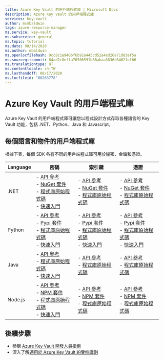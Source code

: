 ```yaml
---
title: Azure Key Vault 的用戶端程式庫 | Microsoft Docs
description: Azure Key Vault 的用戶端程式庫
services: key-vault
author: msmbaldwin
tags: azure-resource-manager
ms.service: key-vault
ms.subservice: general
ms.topic: tutorial
ms.date: 08/14/2020
ms.author: mbaldwin
ms.openlocfilehash: 9cc8c1e9406f6b92a445cd52a4ad26e71d83ef5a
ms.sourcegitcommit: 64ad2c8effa70506591b88abaa8836d64621e166
ms.translationtype: HT
ms.contentlocale: zh-TW
ms.lasthandoff: 08/17/2020
ms.locfileid: "88263778"
---
```

# <a name="client-libraries-for-azure-key-vault"></a>Azure Key Vault 的用戶端程式庫

Azure Key Vault 的用戶端程式庫可讓您以程式設計方式存取各種語言的 Key Vault 功能，包括 .NET、Python、Java 和 Javascript。

## <a name="client-libraries-per-language-and-object"></a>每個語言和物件的用戶端程式庫

根據下表，每個 SDK 各有不同的用戶端程式庫可用於祕密、金鑰和憑證。

| Language | 密碼 | 索引鍵 | 憑證 |
|--|--|--|--|
| .NET | - [API 參考](/dotnet/api/azure.security.keyvault.secrets?view=azure-dotnet)<br>- [NuGet 套件](https://www.nuget.org/packages/Azure.Security.KeyVault.Secrets/)<br>- [程式庫原始程式碼](https://github.com/Azure/azure-sdk-for-net/tree/master/sdk/keyvault/Azure.Security.KeyVault.Secrets)<br>- [快速入門](../secrets/quick-create-net.md) | - [API 參考](/dotnet/api/azure.security.keyvault.keys?view=azure-dotnet)<br>- [NuGet 套件](https://www.nuget.org/packages/Azure.Security.KeyVault.Keys/)<br>- [程式庫原始程式碼](https://github.com/Azure/azure-sdk-for-net/tree/master/sdk/keyvault/Azure.Security.KeyVault.Keys) | - [API 參考](/dotnet/api/azure.security.keyvault.certificates?view=azure-dotnet)<br>- [NuGet 套件](https://www.nuget.org/packages/Azure.Security.KeyVault.Certificates/)<br>- [程式庫原始程式碼](https://github.com/Azure/azure-sdk-for-net/tree/master/sdk/keyvault/Azure.Security.KeyVault.Certificates) |
| Python| - [API 參考](/python/api/overview/azure/keyvault-secrets-readme?view=azure-python)<br>- [Pypi 套件](https://pypi.org/project/azure-keyvault-secrets/)<br>- [程式庫原始程式碼](https://github.com/Azure/azure-sdk-for-python/tree/master/sdk/keyvault/azure-keyvault-secrets)<br>- [快速入門](../secrets/quick-create-python.md) |- [API 參考](/python/api/overview/azure/keyvault-keys-readme?view=azure-python)<br>- [Pypi 套件](https://pypi.org/project/azure-keyvault-keys/)<br>- [程式庫原始程式碼](https://github.com/Azure/azure-sdk-for-python/tree/master/sdk/keyvault/azure-keyvault-keys)<br>- [快速入門](../keys/quick-create-python.md) | - [API 參考](/python/api/overview/azure/keyvault-certificates-readme?view=azure-python)<br>- [Pypi 套件](https://pypi.org/project/azure-keyvault-certificates/)<br>- [程式庫原始程式碼](https://github.com/Azure/azure-sdk-for-python/tree/master/sdk/keyvault/azure-keyvault-certificates)<br>- [快速入門](../certificates/quick-create-python.md) |
| Java | - [API 參考](https://azuresdkdocs.blob.core.windows.net/$web/java/azure-security-keyvault-secrets/4.2.0/index.html)<br>- [程式庫原始程式碼](https://github.com/Azure/azure-sdk-for-java/tree/master/sdk/keyvault/azure-security-keyvault-secrets)<br>- [快速入門](../secrets/quick-create-java.md) |- [API 參考](https://azuresdkdocs.blob.core.windows.net/$web/java/azure-security-keyvault-keys/4.2.0/index.html)<br>- [程式庫原始程式碼](https://github.com/Azure/azure-sdk-for-java/tree/master/sdk/keyvault/azure-security-keyvault-keys) | - [API 參考](https://azuresdkdocs.blob.core.windows.net/$web/java/azure-security-keyvault-certificates/4.1.0/index.html)<br>- [程式庫原始程式碼](https://github.com/Azure/azure-sdk-for-java/tree/master/sdk/keyvault/azure-security-keyvault-certificates) |
| Node.js | - [API 參考](/javascript/api/@azure/keyvault-secrets/?view=azure-node-latest)<br>- [NPM 套件](https://www.npmjs.com/package/@azure/keyvault-secrest)<br>- [程式庫原始程式碼](https://github.com/Azure/azure-sdk-for-js/tree/master/sdk/keyvault/keyvault-secrets)<br>- [快速入門](../secrets/quick-create-node.md) |- [API 參考](/javascript/api/@azure/keyvault-keys/?view=azure-node-latest)<br>- [NPM 套件](https://www.npmjs.com/package/@azure/keyvault-keys)<br>- [程式庫原始程式碼](https://github.com/Azure/azure-sdk-for-js/tree/master/sdk/keyvault/keyvault-keys)| - [API 參考](/javascript/api/@azure/keyvault-certificates/?view=azure-node-latest)<br>- [NPM 套件](https://www.npmjs.com/package/@azure/keyvault-certificates)<br>- [程式庫原始程式碼](https://github.com/Azure/azure-sdk-for-js/tree/master/sdk/keyvault/keyvault-certificates) |

## <a name="next-steps"></a>後續步驟

- 參閱 [Azure Key Vault 開發人員指南](developers-guide.md)
- 深入了解[適用於 Azure Key Vault 的受控識別](managed-identity.md)